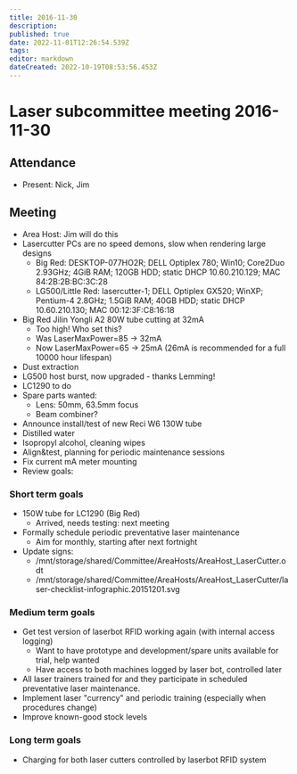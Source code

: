 ```yaml
---
title: 2016-11-30
description: 
published: true
date: 2022-11-01T12:26:54.539Z
tags: 
editor: markdown
dateCreated: 2022-10-19T08:53:56.453Z
---
```


# Laser subcommittee meeting 2016-11-30

## Attendance

* Present: Nick, Jim

## Meeting

* Area Host: Jim will do this
* Lasercutter PCs are no speed demons, slow when rendering large designs
  * Big Red: DESKTOP-077HO2R; DELL Optiplex 780; Win10; Core2Duo 2.93GHz; 4GiB RAM; 120GB HDD; static DHCP 10.60.210.129; MAC 84:2B:2B:BC:3C:28
  * LG500/Little Red: lasercutter-1; DELL Optiplex GX520; WinXP; Pentium-4 2.8GHz; 1.5GiB RAM; 40GB HDD; static DHCP 10.60.210.130; MAC 00:12:3F:C8:16:18
* Big Red Jilin Yongli A2 80W tube cutting at 32mA
  * Too high! Who set this?
  * Was LaserMaxPower=85 -> 32mA
  * Now LaserMaxPower=65 -> 25mA (26mA is recommended for a full 10000 hour lifespan)
* Dust extraction
* LG500 host burst, now upgraded - thanks Lemming!
* LC1290 to do
* Spare parts wanted:
  * Lens: 50mm, 63.5mm focus
  * Beam combiner?
* Announce install/test of new Reci W6 130W tube
* Distilled water
* Isopropyl alcohol, cleaning wipes
* Align&test, planning for periodic maintenance sessions
* Fix current mA meter mounting
* Review goals:

### Short term goals

* 150W tube for LC1290 (Big Red)
  * Arrived, needs testing: next meeting
* Formally schedule periodic preventative laser maintenance
  * Aim for monthly, starting after next fortnight
* Update signs:
  * /mnt/storage/shared/Committee/AreaHosts/AreaHost_LaserCutter.odt
  * /mnt/storage/shared/Committee/AreaHosts/AreaHost_LaserCutter/laser-checklist-infographic.20151201.svg

### Medium term goals

* Get test version of laserbot RFID working again (with internal access logging)
  * Want to have prototype and development/spare units available for trial, help wanted
  * Have access to both machines logged by laser bot, controlled later
* All laser trainers trained for and they participate in scheduled preventative laser maintenance.
* Implement laser "currency" and periodic training (especially when procedures change)
* Improve known-good stock levels

### Long term goals

* Charging for both laser cutters controlled by laserbot RFID system
